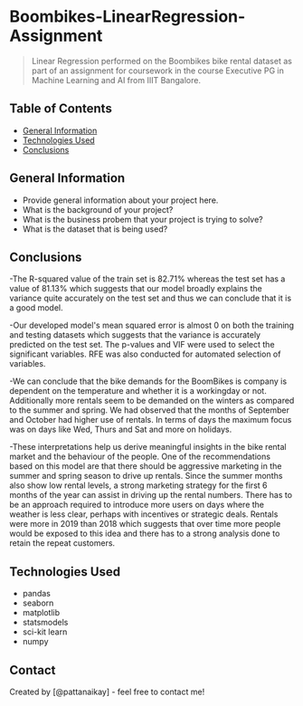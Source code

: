# Boombikes-LinearRegression-Assignment 
> Linear Regression performed on the Boombikes bike rental dataset as part of an assignment for coursework in the course Executive PG in Machine Learning and AI from IIIT Bangalore. 


## Table of Contents
* [General Information](#general-information)
* [Technologies Used](#technologies-used)
* [Conclusions](#conclusions)

<!-- You can include any other section that is pertinent to your problem -->

## General Information
- Provide general information about your project here.
- What is the background of your project?
- What is the business probem that your project is trying to solve?
- What is the dataset that is being used?

<!-- You don't have to answer all the questions - just the ones relevant to your project. -->

## Conclusions
-The R-squared value of the train set is 82.71% whereas the test set has a value of 81.13% which suggests that our model broadly explains the variance quite accurately on the test set and thus we can conclude that it is a good model.

-Our developed model's mean squared error is almost 0 on both the training and testing datasets which suggests that the variance is accurately predicted on the test set. The p-values and VIF were used to select the significant variables. RFE was also conducted for automated selection of variables.

-We can conclude that the bike demands for the BoomBikes is company is dependent on the temperature and whether it is a workingday or not. Additionally more rentals seem to be demanded on the winters as compared to the summer and spring. We had observed that the months of September and October had higher use of rentals. In terms of days the maximum focus was on days like Wed, Thurs and Sat and more on holidays.

-These interpretations help us derive meaningful insights in the bike rental market and the behaviour of the people. One of the recommendations based on this model are that there should be aggressive marketing in the summer and spring season to drive up rentals. Since the summer months also show low rental levels, a strong marketing strategy for the first 6 months of the year can assist in driving up the rental numbers. There has to be an approach required to introduce more users on days where the weather is less clear, perhaps with incentives or strategic deals. Rentals were more in 2019 than 2018 which suggests that over time more people would be exposed to this idea and there has to a strong analysis done to retain the repeat customers. 

<!-- You don't have to answer all the questions - just the ones relevant to your project. -->


## Technologies Used
- pandas
- seaborn
- matplotlib
- statsmodels
- sci-kit learn
- numpy

<!-- As the libraries versions keep on changing, it is recommended to mention the version of library used in this project -->

## Contact
Created by [@pattanaikay] - feel free to contact me!


<!-- Optional -->
<!-- ## License -->
<!-- This project is open source and available under the [... License](). -->

<!-- You don't have to include all sections - just the one's relevant to your project -->
